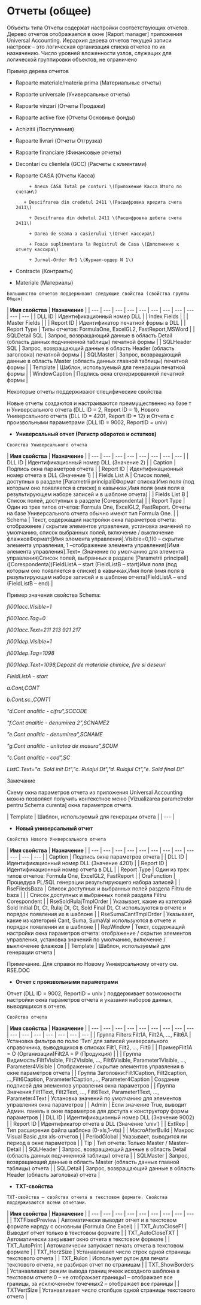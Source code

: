 # Отчеты \(общее\)

Объекты типа Отчеты содержат настройки соответствующих отчетов. Дерево отчетов отображается в окне \[Raport manager\] приложения Universal Accounting. Иерархия дерева отчетов текущей записи настроек – это логическая организация списка отчетов по их назначению. Число уровней вложенности узлов, служащих для логической группировки объектов, не ограничено

Пример дерева отчетов

 + Rapoarte materiale/materia prima \(Материальные отчеты\)

 + Rapoarte universale \(Универсальные отчеты\)

 + Rapoarte vinzari \(Отчеты Продажи\)

 + Rapoarte active fixe \(Отчеты Основные фонды\)

 + Achizitii \(Поступления\)

 + Rapoarte livrari \(Отчеты Отгрузка\)

 + Rapoarte financiare \(Финансовые отчеты\)

+ Decontari cu clientela \(GCC\) \(Расчеты с клиентами\)

 - Rapoarte CASA \(Отчеты Касса\)

            + Anexa CASA Total pe conturi \(Приложение Касса Итого по счетам\)

          + Descifrarea din credetul 2411 \(Расшифровка кредита счета 2411\)

            + Descifrarea din debetul 2411 \(Расшифровка дебета счета 2411\)

            + Darea de seama a casierului \(Отчет кассира\)

            + Foaie suplimentara la Registrul de Casa \(Дополнение к отчету кассира\)

            + Jurnal-Order Nr1 \(Журнал-ордер N 1\)

+ Contracte \(Контракты\)

+ Materiale \(Материалы\)

`Большинство отчетов поддерживают следующие свойства (свойства группы Общая)`

| **Имя свойства** | **Назначение** |
| --- | --- | --- | --- | --- | --- | --- | --- | --- | --- | --- |
| DLL ID | Идентификационный номер DLL |
| Index Fields |   |
| Master Fields |   |
| Report ID | Идентификатор печатной формы в DLL |
| Report Type | Типы отчетов: FormulaOne, ExcelGL2, FastReport,MSWord |
| SQLDetail SQL | Запрос, возвращающий данные в область Detail \(область данных подчиненной таблицы\) печатной формы |
| SQLHeader SQL | Запрос, возвращающий данные в область Header \(область заголовка\) печатной формы |
| SQLMaster | Запрос, возвращающий данные в область Master \(область данных главной таблицы\) печатной формы |
| Template | Шаблон, используемый для генерации печатной формы |
| WindowCaption | Подпись окна сгенерированной печатной формы |

Некоторые отчеты поддерживают специфические свойства

Новые отчеты создаются и настраиваются преимущественно на базе т н Универсального отчета \(DLL ID = 2, Report ID = 1\), Нового Универсального отчета \(DLL ID = 4201, Report ID = 12\) и Отчета с произвольными параметрами \(DLL ID = 9002, ReportID = univ\)

* **Универсальный отчет \(Регистр оборотов и остатков\)**

`Свойства Универсального отчета`

| **Имя свойства** | **Назначение** |
| --- | --- | --- | --- | --- | --- | --- | --- |
| DLL ID | Идентификационный номер DLL \(Значение 2\) |
| Caption | Подпись окна параметров отчета |
| Report ID | Идентификационный номер отчета в DLL \(Значение 1\) |
| Fields List A | Список полей, доступных в разделе \[Parametrii principali\]Формат списка:Имя поля \(под которым оно появляется в списке\) в кавычках,Имя поля \(имя поля в результирующем наборе записей и в шаблоне отчета\) |
| Fields List B | Список полей, доступных в разделе \[Corespondenta\] |
| Report Type | Один из трех типов отчетов: Formula One, ExcelGL2, FastReport. Отчеты на базе Универсального отчета обычно имеют тип Formula One. |
| Schema | Текст, содержащий настройки окна параметров отчета: отображение / скрытие элементов управления, установка значений по умолчанию, список выбранных полей, включение / выключение флажковФормат:\[Имя элемента управления\].Visible=0,1\(0 – скрытие элемента управления, 1 –отображение элемента управления\)\[Имя элемента управления\].Text= \(Значение по умолчанию для элемента управления\)Список полей, выбранных в разделе \[Parametrii principali\] \(\[Corespondenta\]\)FieldListA – start \(FieldListB – start\)Имя поля \(под которым оно появляется в списке\) в кавычках,Имя поля \(имя поля в результирующем наборе записей и в шаблоне отчета\)FieldListA – end    \(FieldListB – end\) |

Пример значения свойства Schema:

_fl001acc.Visible=1_

_fl001acc.Tag=0_

_fl001acc.Text=211 213 921 217_

_fl001dep.Visible=1_

_fl001dep.Tag=1098_

_fl001dep.Text=1098,Depozit de materiale chimice, fire si deseuri_

_FieldListA - start_

_a.Cont,CONT_

_b.Cont.sc.,CONT1_

_"d.Cont analitic - cifru",SCCODE_

_"f.Cont analitic - denumirea 2",SCNAME2_

_"e.Cont analitic - denumirea",SCNAME_

_"g.Cont analitic - unitatea de masura",SCUM_

_"c.Cont analitic - cod",SC_

_ListC.Text="a. Sold init Dt","c. Rulajul Dt","d. Rulajul Ct","e. Sold final Dt"_

Замечание

Схему окна параметров отчета из приложения Universal Accounting можно позволяет получить контекстное меню \[Vizualizarea parametrelor pentru Schema curenta\] окна параметров отчета.

| Template | Шаблон, используемый для генерации отчета |
| --- |


* **Новый универсальный отчет**

`Свойства Нового Универсального отчета`

| **Имя свойства** | **Назначение** |
| --- | --- | --- | --- | --- | --- | --- | --- | --- | --- | --- | --- |
| Caption | Подпись окна параметров отчета |
| DLL ID | Идентификационный номер DLL \(Значение 4201\) |
| Report ID | Идентификационный номер отчета в DLL |
| Report Type | Один из трех типов отчетов: Formula One, ExcelGL2, FastReport |
| OraFunction | Процедура PL/SQL генерации результирующего набора записей |
| RseFiledsBaza | Список доступных и выбранных полей раздела Filtru de baza |
|   | Список доступных и выбранных полей раздела Filtru Corespondent |
| RseSoldRulajTmplOrder | Указывает, какие из категорий Sold Initial Dt, Ct, Rulaj Dt, Ct, Sold Final Dt, Ct используются в отчете и порядок появления их в шаблоне |
| RseSumaCantTmplOrder | Указывает, какие из категорий Cant, Suma, SumaVal используются в отчете и порядок появления их в шаблоне |
| RepWindow | Текст, содержащий настройки окна параметров отчета: отображение / скрытие элементов управления, установка значений по умолчанию, включение / выключение флажков |
| Template | Шаблон, используемый для генерации отчета |

Примечание. Для справки по Новому Универсальному отчету см. RSE.DOC

* **Отчет с произвольными параметрами**

Отчет \(DLL ID = 9002, ReportID = univ \) поддерживает возможности настройки окна параметров отчета и указания наборов данных, выводящихся в отчете.

`Свойства отчета`

| **Имя свойства** | **Назначение** |
| --- | --- | --- | --- | --- | --- | --- | --- | --- | --- | --- | --- | --- | --- | --- | --- |
| Группа Filters:Filt1A, Filt2A, …, Filt6A | Установка фильтра по полю ‘Тип’ для записей универсального справочника, выводящихся в списках Filt1, Filt2, …, Filt6 |
| ПримерFlit1A = O \(Организации\)Filt2A = P \(Продукция\) |  |
| Группа Видимость:Filt1Visible, Filt2Visible, …, Filt6Visible, Parameter1Visible, …, Parameter4Visible | Отображение / скрытие элементов управления в окне параметров отчета |
| Группа Заголовки:Filt1Caption, Filt2caption, …,Filt6Caption, Parameter1Caption,…, Parameter4Caption | Создание подписей для элементов управления окна параметров |
| Группа Значения:Filt1Text, Filt2Text, …, Filt6Text, Parameter1Text, …, Parameter4Text | Установка значений по умолчанию для элементов управления окна параметров |
| Admin | Если значение True, выводит Админ. панель в окне параметров для доступа к конструктору формы параметров |
| DLL ID | Идентификационный номер DLL \(Значение 9002\) |
| Report ID | Идентификатор отчета в DLL \(Значение ‘univ’\) |
| ExtRep | Тип расширения файла шаблона \(0-xls,1-vts\) |
| MacroAfterBuild | Макрос Visual Basic для xls-отчетов |
| PeriodGlobal | Указывает, выводится ли период в окне параметров |
| Tip | Тип отчета: Только Master / Master–Detail |
| SQLHeader | Запрос, возвращающий данные в область Detail \(область данных подчиненной таблицы\) отчета |
| SQLMaster | Запрос, возвращающий данные в область Master \(область данных главной таблицы\) отчета |
| SQLDetail | Запрос, возвращающий данные в область Header \(область заголовка\) отчета |

* **TXT-свойства**

`TXT-свойства – свойства отчета в текстовом формате. Свойства поддерживаются всеми отчетами.`

| **Имя свойства** | **Назначение** |
| --- | --- | --- | --- | --- | --- | --- | --- | --- |
| TXTFixedPreview | Автоматически выводит отчет и в текстовом формате наряду с основным \(Formula One Excel\) |
| TXT\_AutoCloseF1 | Выводит отчет только в текстовом формате |
| TXT\_AutoCloseTXT | Автоматически закрывает окно отчета в текстовом формате |
| TXT\_AutoPrint | Автоматически запускает печать отчета в текстовом формате |
| TXT\_HorzSize | Устанавливает число строк одной страницы текстового отчета |
| TXT\_Rulon | Использует рулон для печати текстового отчета, не разбивая отчет по страницам |
| TXT\_ShowBorders | Устанавливает режим вывода границ ячеек исходного шаблона в текстовом отчете:0 – не отображает границы1 – отображает все границы, за исключением точечных2 – отображает все границы |
| TXTVertSize | Устанавливает число столбцов одной страницы текстового отчета |

